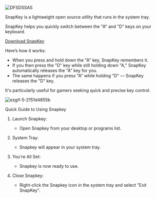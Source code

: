 ![DFSDSSAS](https://github.com/user-attachments/assets/db8591f7-dca1-4649-bd11-2e6ae257634e)

SnapKey is a lightweight open source utility that runs in the system tray.

SnapKey helps you quickly switch between the "A" and "D" keys on your keyboard.

[Download SnapKey](https://github.com/cafali/SnapKey/releases/tag/SnapKey)

Here’s how it works:
- When you press and hold down the "A" key, SnapKey remembers it.
- If you then press the "D" key while still holding down "A," SnapKey automatically releases the "A" key for you.
- The same happens if you press "A" while holding "D" — SnapKey releases the "D" key.

It's particularly useful for gamers seeking quick and precise key control. 

![ezgif-5-2151d4855b](https://github.com/user-attachments/assets/e70c8a55-e282-4fb3-9a4e-6bc3eff0c2a6)

Quick Guide to Using Snapkey

1. Launch Snapkey:
   - Open Snapkey from your desktop or programs list.

2. System Tray:
   - Snapkey will appear in your system tray.

3. You're All Set:
   - Snapkey is now ready to use.

4. Close Snapkey:
   - Right-click the Snapkey icon in the system tray and select "Exit SnapKey".
